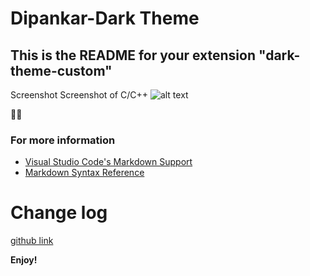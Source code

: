 # Dipankar-Dark Theme
## This is the README for your extension "dark-theme-custom"
Screenshot
Screenshot of C/C++
![alt text](https://github.com/dipsonu10/dark-theme-custom/blob/main/image_preview.png?raw=true)

🎉✨
### For more information
* [Visual Studio Code's Markdown Support](http://code.visualstudio.com/docs/languages/markdown)
* [Markdown Syntax Reference](https://help.github.com/articles/markdown-basics/)

# Change log
 [github link](https://github.com/dipsonu10/dark-theme-custom/blob/main/CHANGELOG.md)

**Enjoy!**